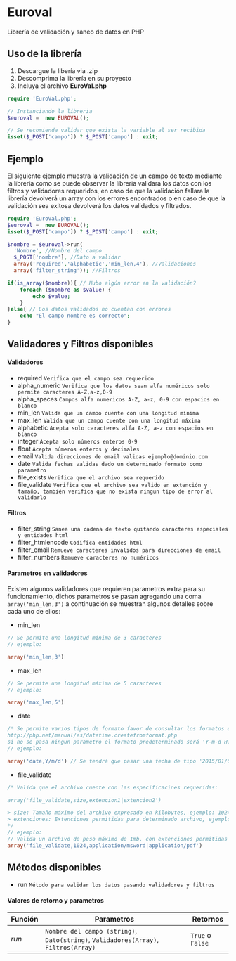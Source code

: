 # Euroval
Librería de validación y saneo de datos en PHP

## Uso de la librería

1. Descargue la libería via .zip
2. Descomprima la librería en su proyecto
3. Incluya el archivo __EuroVal.php__ 

```php
require 'EuroVal.php'; 

// Instanciando la libreria
$euroval =  new EUROVAL(); 

// Se recomienda validar que exista la variable al ser recibida
isset($_POST['campo']) ? $_POST['campo'] : exit; 
```

## Ejemplo
El siguiente ejemplo muestra la validación de un campo de texto mediante la librería como se puede observar
la libreria validara los datos con los filtros y validadores requeridos, en caso de que la validación fallara
la librería devolverá un array con los errores encontrados o en caso de que la validación sea exitosa devolverá los datos validados y filtrados.

```php
require 'EuroVal.php'; 
$euroval =  new EUROVAL(); 
isset($_POST['campo']) ? $_POST['campo'] : exit; 

$nombre = $euroval->run(
  'Nombre', //Nombre del campo    						 
  $_POST['nombre'], //Dato a validar
  array('required','alphabetic','min_len,4'), //Validaciones
  array('filter_string')); //Filtros

if(is_array($nombre)){ // Hubo algún error en la validación?
	foreach ($nombre as $value) { 
		echo $value;
	}
}else{ // Los datos validados no cuentan con errores
	echo "El campo nombre es correcto";
}
```
## Validadores y Filtros disponibles
#### Validadores
+ required `Verifica que el campo sea requerido`
+ alpha_numeric `Verifica que los datos sean alfa numéricos solo permite caracteres A-Z,a-z,0-9`
+ alpha_spaces `Campos alfa numericos A-Z, a-z, 0-9 con espacios en blanco`
+ min_len `Valida que un campo cuente con una longitud mínima`
+ max_len `Valida que un campo cuente con una longitud máxima`
+ alphabetic `Acepta solo caracteres alfa A-Z, a-z con espacios en blanco`
+ integer `Acepta solo números enteros 0-9`
+ float `Acepta números enteros y decimales`
+ email `Valida direcciones de email validas ejemplo@dominio.com`
+ date `Valida fechas validas dado un determinado formato como parametro`
+ file_exists `Verifica que el archivo sea requerido`
+ file_validate `Verifica que el archivo sea valido en extención y tamaño, también verifica que no exista ningun tipo de error al validarlo`

#### Filtros
+ filter_string `Sanea una cadena de texto quitando caracteres especiales y entidades html`
+ filter_htmlencode `Codifica entidades html` 
+ filter_email `Remueve caracteres invalidos para direcciones de email`
+ filter_numbers `Remueve caracteres no numéricos`

#### Parametros en validadores
Existen algunos validadores que requieren parametros extra para su funcionamiento, dichos parametros se pasan agregando una coma ```array('min_len,3')``` a continuación se muestran algunos detalles sobre cada uno de ellos:

+ min_len
```php
// Se permite una longitud mínima de 3 caracteres
// ejemplo: 

array('min_len,3') 
```
+ max_len
```php
// Se permite una longitud máxima de 5 caracteres
// ejemplo: 

array('max_len,5') 
```
+ date
```php
/* Se permite varios tipos de formato favor de consultar los formatos en: 
http://php.net/manual/es/datetime.createfromformat.php 
si no se pasa ningun parametro el formato predeterminado será 'Y-m-d H:i:s' */
// ejemplo: 

array('date,Y/m/d') // Se tendrá que pasar una fecha de tipo '2015/01/01'
```
+ file_validate
```php
/* Valida que el archivo cuente con las especificacines requeridas: 

array('file_validate,size,extencion1|extencion2')

> size: Tamaño máximo del archivo expresado en kilobytes, ejemplo: 1024, 2048 ...
> extenciones: Extenciones permitidas para determinado archivo, ejemplo: application/ms_word
*/
// ejemplo: 
// Valida un archivo de peso máximo de 1mb, con extenciones permitidas de archivo word o pdf
array('file_validate,1024,application/msword|application/pdf')
```

## Métodos disponibles
+ run `Método para validar los datos pasando validadores y filtros`
 
#### Valores de retorno y parametros
Función | Parametros | Retornos
--- | --- | ---
*run*| `Nombre del campo (string)`, `Dato(string)`, `Validadores(Array)`, `Filtros(Array)` | `True` o `False`



  

